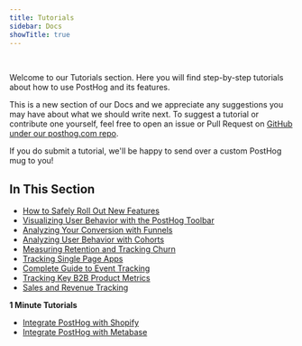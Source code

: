 ```yaml
---
title: Tutorials
sidebar: Docs
showTitle: true
---
```


<br>

Welcome to our Tutorials section. Here you will find step-by-step tutorials about how to use PostHog and its features. 

This is a new section of our Docs and we appreciate any suggestions you may have about what we should write next. To suggest a tutorial or contribute one yourself, feel free to open an issue or Pull Request on [GitHub under our posthog.com repo](https://github.com/PostHog/posthog.com).

If you do submit a tutorial, we'll be happy to send over a custom PostHog mug to you!

## In This Section

- [How to Safely Roll Out New Features](/docs/tutorials/feature-flags)
- [Visualizing User Behavior with the PostHog Toolbar](/docs/tutorials/toolbar)
- [Analyzing Your Conversion with Funnels](/docs/tutorials/funnels)
- [Analyzing User Behavior with Cohorts](/docs/tutorials/cohorts)
- [Measuring Retention and Tracking Churn](/docs/tutorials/retention)
- [Tracking Single Page Apps](/docs/tutorials/spa)
- [Complete Guide to Event Tracking ](/docs/tutorials/actions)
- [Tracking Key B2B Product Metrics](/docs/tutorials/b2b)
- [Sales and Revenue Tracking](/docs/tutorials/revenue)

**1 Minute Tutorials**

- [Integrate PostHog with Shopify](/docs/tutorials/integrate-with-shopify)
- [Integrate PostHog with Metabase](/docs/tutorials/integrate-with-metabase)